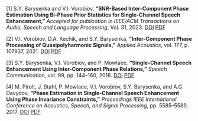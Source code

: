 [1] S.Y. Barysenka and V.I. Vorobiov, **“SNR-Based Inter-Component Phase Estimation Using Bi-Phase Prior Statistics for Single-Channel Speech Enhancement,”** *Accepted for publication in IEEE/ACM Transactions on Audio, Speech and Language Processing*, Vol. 31, 2023. [DOI](https://doi.org/10.1109/TASLP.2023.3284514) [PDF](https://github.com/SiarheiBarysenka/Publications/blob/main/2023-barysenka.pdf)

[2] V.I. Vorobiov, D.A. Kechik, and S.Y. Barysenka, **“Inter-Component Phase Processing of Quasipolyharmonic Signals,”** *Applied Acoustics*, vol. 177, p. 107937, 2021. [DOI](https://doi.org/10.1016/j.apacoust.2021.107937) [PDF](https://github.com/SiarheiBarysenka/Publications/blob/main/2021-vorobiov.pdf)

[3] S.Y. Barysenka, V.I. Vorobiov, and P. Mowlaee, **“Single-Channel Speech Enhancement Using Inter-Component Phase Relations,”** *Speech Communication*, vol. 99, pp. 144–160, 2018. [DOI](https://doi.org/10.1016/j.specom.2018.03.009) [PDF](https://github.com/SiarheiBarysenka/Publications/blob/main/2018-barysenka.pdf)

[4] M. Pirolt, J. Stahl, P. Mowlaee, V.I. Vorobiov, S.Y. Barysenka, and A.G. Davydov, **“Phase Estimation in Single-Channel Speech Enhancement Using Phase Invariance Constraints,”** *Proceedings IEEE International Conference on Acoustics, Speech, and Signal Processing*, pp. 5585–5589, 2017. [DOI](https://doi.org/10.1109/icassp.2017.7953225) [PDF](https://github.com/SiarheiBarysenka/Publications/blob/main/2017-pirolt.pdf)
